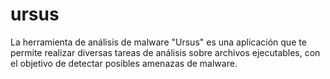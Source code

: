 # ursus
La herramienta de análisis de malware "Ursus" es una aplicación que te permite realizar diversas tareas de análisis sobre archivos ejecutables, con el objetivo de detectar posibles amenazas de malware.
